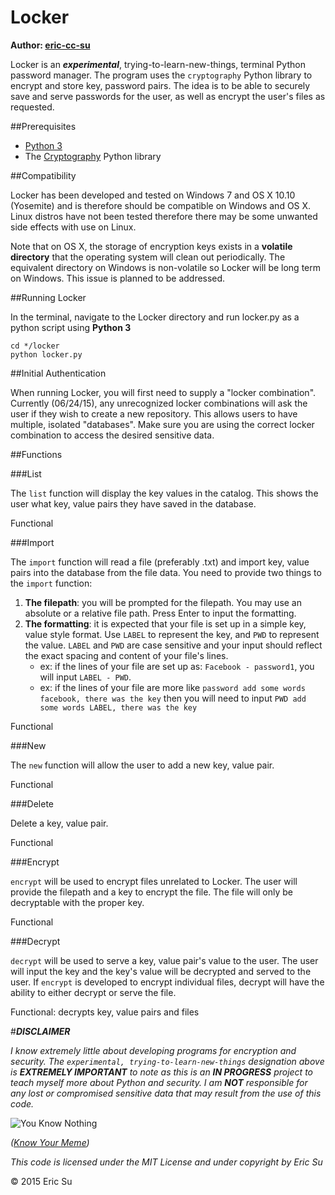 Locker
===
**Author: [eric-cc-su](https://github.com/eric-cc-su)**

Locker is an ***experimental***, trying-to-learn-new-things, terminal Python password manager. The program uses the `cryptography` Python library to encrypt and store key, password pairs. The idea is to be able to securely save and serve passwords for the user, as well as encrypt the user's files as requested.

##Prerequisites

- [Python 3](https://www.python.org/)
- The [Cryptography](https://cryptography.io/en/latest/) Python library

##Compatibility

Locker has been developed and tested on Windows 7 and OS X 10.10 (Yosemite) and is therefore should be compatible on Windows and OS X. Linux distros have not been tested therefore there may be some unwanted side effects with use on Linux. 

Note that on OS X, the storage of encryption keys exists in a **volatile directory** that the operating system will clean out periodically. The equivalent directory on Windows is non-volatile so Locker will be long term on Windows. This issue is planned to be addressed.

##Running Locker

In the terminal, navigate to the Locker directory and run locker.py as a python script using **Python 3**

	cd */locker
	python locker.py

##Initial Authentication

When running Locker, you will first need to supply a "locker combination". Currently (06/24/15), any unrecognized locker combinations will ask the user if they wish to create a new repository. This allows users to have multiple, isolated "databases". Make sure you are using the correct locker combination to access the desired sensitive data.

##Functions

###List

The `list` function will display the key values in the catalog. This shows the user what key, value pairs they have saved in the database.

Functional

###Import

The `import` function will read a file (preferably .txt) and import key, value pairs into the database from the file data. You need to provide two things to the `import` function:

1. **The filepath**: you will be prompted for the filepath. You may use an absolute or a relative file path. Press Enter to input the formatting.
2. **The formatting**: it is expected that your file is set up in a simple key, value style format. Use `LABEL` to represent the key, and `PWD` to represent the value. `LABEL` and `PWD` are case sensitive and your input should reflect the exact spacing and content of your file's lines.
	- ex: if the lines of your file are set up as: `Facebook - password1`, you will input `LABEL - PWD`.
	- ex: if the lines of your file are more like `password add some words facebook, there was the key` then you will need to input `PWD add some words LABEL, there was the key`

Functional

###New

The `new` function will allow the user to add a new key, value pair.

Functional

###Delete

Delete a key, value pair.

Functional

###Encrypt

`encrypt` will be used to encrypt files unrelated to Locker. The user will provide the filepath and a key to encrypt the file. The file will only be decryptable with the proper key.

Functional


###Decrypt

`decrypt` will be used to serve a key, value pair's value to the user. The user will input the key and the key's value will be decrypted and served to the user. If `encrypt` is developed to encrypt individual files, decrypt will have the ability to either decrypt or serve the file.

Functional: decrypts key, value pairs and files

#***DISCLAIMER***

*I know extremely little about developing programs for encryption and security. The `experimental, trying-to-learn-new-things` designation above is* ***EXTREMELY IMPORTANT*** *to note as this is an* ***IN PROGRESS*** *project to teach myself more about Python and security. I am* ***NOT*** *responsible for any lost or compromised sensitive data that may result from the use of this code.*

![You Know Nothing](http://i3.kym-cdn.com/photos/images/newsfeed/000/527/985/04f.gif)

*([Know Your Meme](http://knowyourmeme.com/memes/you-know-nothing-jon-snow))*

*This code is licensed under the MIT License and under copyright by Eric Su*

&copy; 2015 Eric Su
